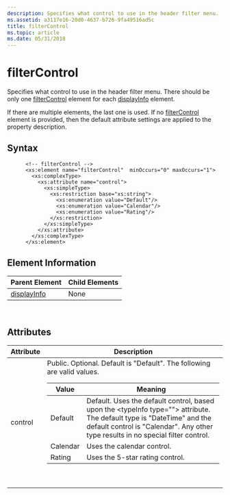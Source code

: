 ```yaml
---
description: Specifies what control to use in the header filter menu.
ms.assetid: a3117e16-20d0-4637-b726-9fa49516ad5c
title: filterControl
ms.topic: article
ms.date: 05/31/2018
---
```


# filterControl

Specifies what control to use in the header filter menu. There should be only one [filterControl]() element for each [displayInfo](./propdesc-schema-displayinfo.md) element.

If there are multiple elements, the last one is used. If no [filterControl]() element is provided, then the default attribute settings are applied to the property description.

## Syntax


```
      <!-- filterControl -->
      <xs:element name="filterControl"  minOccurs="0" maxOccurs="1">
        <xs:complexType>
          <xs:attribute name="control">
            <xs:simpleType>
              <xs:restriction base="xs:string">
                <xs:enumeration value="Default"/>
                <xs:enumeration value="Calendar"/>
                <xs:enumeration value="Rating"/>
              </xs:restriction>
            </xs:simpleType>
          </xs:attribute>
        </xs:complexType>
      </xs:element>
```



## Element Information



| Parent Element                                   | Child Elements |
|--------------------------------------------------|----------------|
| [displayInfo](./propdesc-schema-displayinfo.md) | None           |



 

## Attributes



<table>
<colgroup>
<col  />
<col  />
</colgroup>
<thead>
<tr class="header">
<th>Attribute</th>
<th>Description</th>
</tr>
</thead>
<tbody>
<tr class="odd">
<td>control</td>
<td>Public. Optional. Default is &quot;Default&quot;. The following are valid values. 
<table>
<thead>
<tr class="header">
<th>Value</th>
<th>Meaning</th>
</tr>
</thead>
<tbody>
<tr class="odd">
<td>Default</td>
<td>Default. Uses the default control, based upon the &lt;typeInfo type=&quot;&quot;&gt; attribute. The default type is &quot;DateTime&quot; and the default control is &quot;Calendar&quot;. Any other type results in no special filter control.</td>
</tr>
<tr class="even">
<td>Calendar</td>
<td>Uses the calendar control.</td>
</tr>
<tr class="odd">
<td>Rating</td>
<td>Uses the 5-star rating control.</td>
</tr>
</tbody>
</table>

<p> </p></td>
</tr>
</tbody>
</table>



 

 

 
